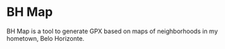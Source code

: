 # BH Map
BH Map is a tool to generate GPX based on maps of neighborhoods in my hometown, Belo Horizonte.
